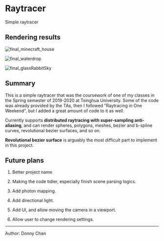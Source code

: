 # Raytracer
Simple raytracer

## Rendering results

![final_minecraft_house](D:\Donny\code\raytracing\README.assets\final_minecraft_house.bmp)

![final_waterdrop](D:\Donny\code\raytracing\README.assets\final_waterdrop.bmp)

![final_glassRabbitSky](D:\Donny\code\raytracing\README.assets\final_glassRabbitSky.bmp)

## Summary

This is a simple raytracer that was the coursework of one of my classes in the Spring semester of 2019-2020 at Tsinghua University. Some of the code was already provided by the TAs, then I followed "Raytracing in One Weekend", but I added a great amount of code to it as well.

Currently supports **distributed raytracing with super-sampling anti-aliasing**, and can render spheres, polygons, meshes, bezier and b-spline curves, revolutional bezier surfaces, and so on.

**Revolutional bezier surface** is arguably the most difficult part to implement in this project.

## Future plans

1. Better project name
2. Making the code tidier, especially finish scene parsing logics.

2. Add photon mapping.
3. Add directional light.
4. Add UI, and allow moving the camera in a viewport.
5. Allow user to change rendering settings.


-----------------------
Author: Donny Chan
